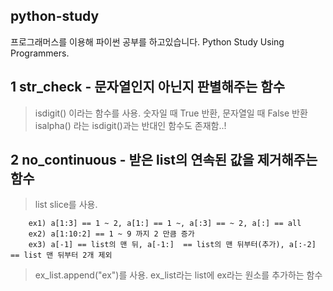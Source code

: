 ## python-study

프로그래머스를 이용해 파이썬 공부를 하고있습니다.
Python Study Using Programmers.


## 1 str_check - 문자열인지 아닌지 판별해주는 함수

> isdigit() 이라는 함수를 사용. 숫자일 때 True 반환, 문자열일 때 False 반환
> isalpha() 라는 isdigit()과는 반대인 함수도 존재함..!


## 2 no_continuous - 받은 list의 연속된 값을 제거해주는 함수

> list slice를 사용.
```
    ex1) a[1:3] == 1 ~ 2, a[1:] == 1 ~, a[:3] == ~ 2, a[:] == all
    ex2) a[1:10:2] == 1 ~ 9 까지 2 만큼 증가
    ex3) a[-1] == list의 맨 뒤, a[-1:]  == list의 맨 뒤부터(추가), a[:-2] == list 맨 뒤부터 2개 제외
```
> ex_list.append("ex")를 사용. ex_list라는 list에 ex라는 원소를 추가하는 함수